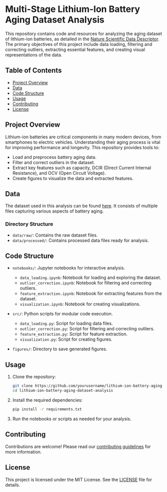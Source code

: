 
# Multi-Stage Lithium-Ion Battery Aging Dataset Analysis

This repository contains code and resources for analyzing the aging dataset of lithium-ion batteries, as detailed in the [Nature Scientific Data Descriptor](link_to_publication). The primary objectives of this project include data loading, filtering and correcting outliers, extracting essential features, and creating visual representations of the data.

## Table of Contents
- [Project Overview](#project-overview)
- [Data](#data)
- [Code Structure](#code-structure)
- [Usage](#usage)
- [Contributing](#contributing)
- [License](#license)

## Project Overview
Lithium-ion batteries are critical components in many modern devices, from smartphones to electric vehicles. Understanding their aging process is vital for improving performance and longevity. This repository provides tools to:
- Load and preprocess battery aging data.
- Filter and correct outliers in the dataset.
- Extract key features such as capacity, DCIR (Direct Current Internal Resistance), and OCV (Open Circuit Voltage).
- Create figures to visualize the data and extracted features.

## Data
The dataset used in this analysis can be found [here](link_to_dataset). It consists of multiple files capturing various aspects of battery aging.

### Directory Structure
- `data/raw/`: Contains the raw dataset files.
- `data/processed/`: Contains processed data files ready for analysis.

## Code Structure
- `notebooks/`: Jupyter notebooks for interactive analysis.
  - `data_loading.ipynb`: Notebook for loading and exploring the dataset.
  - `outlier_correction.ipynb`: Notebook for filtering and correcting outliers.
  - `feature_extraction.ipynb`: Notebook for extracting features from the dataset.
  - `visualization.ipynb`: Notebook for creating visualizations.

- `src/`: Python scripts for modular code execution.
  - `data_loading.py`: Script for loading data files.
  - `outlier_correction.py`: Script for filtering and correcting outliers.
  - `feature_extraction.py`: Script for feature extraction.
  - `visualization.py`: Script for creating figures.

- `figures/`: Directory to save generated figures.

## Usage
1. Clone the repository:
   ```bash
   git clone https://github.com/yourusername/lithium-ion-battery-aging-dataset-analysis.git
   cd lithium-ion-battery-aging-dataset-analysis
   ```

2. Install the required dependencies:
   ```bash
   pip install -r requirements.txt
   ```

3. Run the notebooks or scripts as needed for your analysis.

## Contributing
Contributions are welcome! Please read our [contributing guidelines](CONTRIBUTING.md) for more information.

## License
This project is licensed under the MIT License. See the [LICENSE](LICENSE) file for details.
